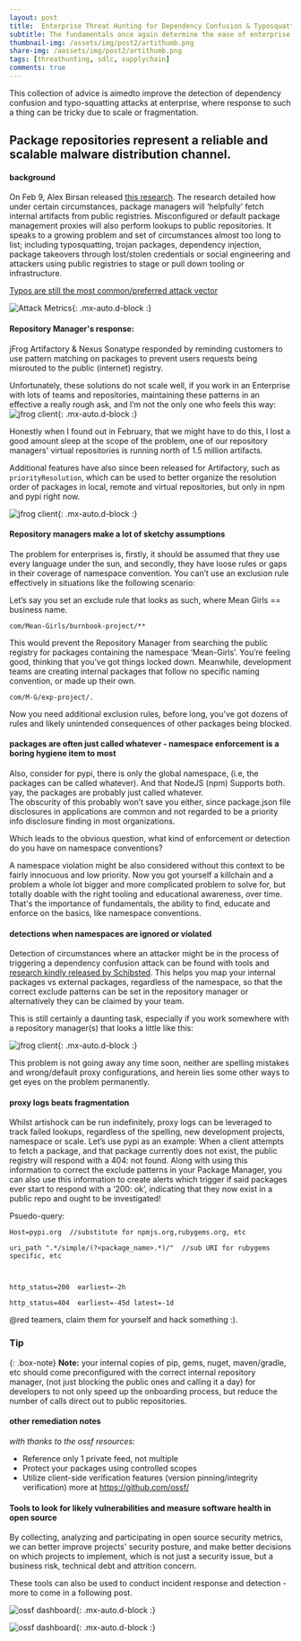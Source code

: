 ```yaml
---
layout: post
title: 	Enterprise Threat Hunting for Dependency Confusion & Typosquatting
subtitle: The fundamentals once again determine the ease of enterprise response.
thumbnail-img: /assets/img/post2/artithumb.png
share-img: /aassets/img/post2/artithumb.png
tags: [threathunting, sdlc, supplychain]
comments: true
---
```


This collection of advice is aimedto improve the detection of dependency confusion and typo-squatting attacks at enterprise, where response to such a thing can be tricky due to scale or fragmentation.


## Package repositories represent a reliable and scalable malware distribution channel.

#### background
On Feb 9, Alex Birsan released [this research](https://medium.com/@alex.birsan/dependency-confusion-4a5d60fec610).
The research detailed how under certain circumstances, package managers will ‘helpfully’ fetch internal artifacts from public registries. Misconfigured or default package management proxies will also perform lookups to public repositories.
It speaks to a growing problem and set of circumstances almost too long to list; including typosquatting, trojan packages, dependency injection,  package takeovers through lost/stolen credentials or social engineering  and attackers using public registries to stage or pull down tooling or infrastructure.

[Typos are still the most common/preferred attack vector](https://link.springer.com/chapter/10.1007%2F978-3-030-52683-2_2)

![Attack Metrics](/assets/img/post2/attack_type.png){: .mx-auto.d-block :}

#### Repository Manager's response:

jFrog Artifactory & Nexus Sonatype responded by reminding customers to use pattern matching on packages to prevent  users requests being misrouted to the public (internet) registry.

Unfortunately, these solutions do not scale well, if you work in an Enterprise with lots of teams and repositories, maintaining these patterns in an effective a really rough ask, and I’m not the only one who feels this way:
 ![jfrog client](/assets/img/post2/jfrogfeelies.png){: .mx-auto.d-block :}

 Honestly when I found out in February, that we might have to do this, I lost a good amount sleep at the scope of the problem, one of our repository managers' virtual repositories is running north of 1.5 million artifacts.

 Additional features have also since been released for Artifactory, such as `priorityResolution`, which can be used to better organize the resolution order of packages in local, remote and virtual repositories, but only in npm and pypi right now.

 ![jfrog client](/assets/img/post2/priorityresolution.png){: .mx-auto.d-block :}

 #### Repository managers make a lot of sketchy assumptions

 The problem for enterprises is, firstly, it should be assumed that they use every language under the sun, and secondly, they have loose rules or gaps in their coverage of namespace convention.
 You can’t use an exclusion rule effectively in situations like the following scenario:

 Let’s say you set an exclude rule  that looks as such, where Mean Girls == business name.
 ~~~
 com/Mean-Girls/burnbook-project/**
 ~~~
  This would prevent the Repository Manager from searching the public registry for packages containing the namespace ‘Mean-Girls’.
 You’re feeling good, thinking that you’ve got things locked down. Meanwhile, development teams are creating internal packages that follow no specific naming convention, or made up their own.
 ~~~
 com/M-G/exp-project/.
 ~~~
 Now you need additional exclusion rules, before long, you've got dozens of rules and likely unintended consequences of other packages being blocked.

#### packages are often just called whatever - namespace enforcement is a boring hygiene item to most

 Also, consider for pypi, there is only the global namespace, (i.e, the packages can be called whatever).
 And that NodeJS (npm) Supports both. yay, the packages are probably just called whatever.  
 The obscurity of this probably won’t save you either, since package.json file disclosures in applications are common and not regarded to be a priority info disclosure finding in most organizations.

 Which leads to the obvious question, what kind of enforcement or detection do you have on namespace conventions?

 A namespace violation might be also considered without this context to be fairly innocuous and low priority.
 Now you got yourself a killchain and a problem a whole lot bigger and more complicated problem to solve for, but totally doable with the right tooling and educational awareness, over time.
 That's the importance of fundamentals, the ability to find, educate and enforce on the basics, like namespace conventions.

#### detections when namespaces are ignored or violated

 Detection of circumstances where an attacker might be in the process of triggering a dependency confusion attack can be found with tools and [research kindly released by Schibsted](https://github.com/schibsted/artishock). This helps you map your internal packages vs external packages, regardless of the namespace, so that the correct exclude patterns can be set in the repository manager or alternatively they can be claimed by your team.

This is still certainly a daunting task, especially if you work somewhere with a repository manager(s) that looks a little like this:

![jfrog client](/assets/img/post2/artycount.png){: .mx-auto.d-block :}


This problem is not going away any time soon, neither are spelling mistakes and wrong/default proxy configurations, and herein lies some other ways to get eyes on the problem permanently.

#### proxy logs beats fragmentation 

Whilst artishock can be run indefinitely, proxy logs can be leveraged to track failed lookups, regardless of the spelling, new development projects, namespace or scale.
Let’s use pypi as an example: When a client attempts to fetch a package, and that package currently does not exist, the public registry will respond with a 404: not found.
Along with using this information to correct the exclude patterns in your Package Manager, you can also use this information to create alerts which trigger if said packages ever start to respond with a ‘200: ok’, indicating that they now exist in a public repo and ought to be investigated!

Psuedo-query:

~~~
Host=pypi.org  //substitute for npmjs.org,rubygems.org, etc

uri_path ".*/simple/(?<package_name>.*)/"  //sub URI for rubygems specific, etc



http_status=200  earliest=-2h

http_status=404  earliest=-45d latest=-1d
~~~

@red teamers, claim them for yourself and hack something :).


### Tip

{: .box-note}
**Note:** your internal copies of pip, gems, nuget, maven/gradle, etc should come preconfigured with the correct  internal repository manager, (not just blocking the public ones and calling it a day) for developers to not only speed up the onboarding process, but reduce the number of calls direct out to public repositories.

#### other remediation notes

_with thanks to the ossf resources_:
- Reference only 1 private feed, not multiple
- Protect your packages using controlled scopes
- Utilize client-side verification features (version pinning/integrity verification)
more at https://github.com/ossf/


#### Tools to look for likely vulnerabilities and measure software health in open source

By collecting, analyzing and participating in open source security metrics, we can better improve projects' security posture, and make better decisions on which projects to implement, which is not just a security issue, but a business risk, technical debt and attrition concern.

These tools can also be used to conduct incident response and detection - more to come in a following post.

![ossf dashboard](/assets/img/post2/ossf_metrics.png){: .mx-auto.d-block :}

![ossf dashboard](/assets/img/post2/metrics_model.png){: .mx-auto.d-block :}
